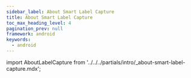 ```yaml
---
sidebar_label: About Smart Label Capture
title: About Smart Label Capture
toc_max_heading_level: 4
pagination_prev: null
framework: android
keywords:
  - android
---
```


import AboutLabelCapture from '../../../partials/intro/_about-smart-label-capture.mdx';

<AboutLabelCapture/>